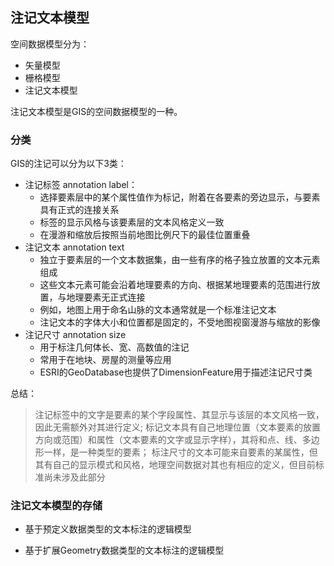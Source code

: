 ## 注记文本模型

空间数据模型分为：

- 矢量模型
- 栅格模型
- 注记文本模型

注记文本模型是GIS的空间数据模型的一种。

### 分类

GIS的注记可以分为以下3类：

- 注记标签 annotation label：
    - 选择要素层中的某个属性值作为标记，附着在各要素的旁边显示，与要素具有正式的连接关系
    - 标签的显示风格与该要素层的文本风格定义一致
    - 在漫游和缩放后按照当前地图比例尺下的最佳位置重叠
- 注记文本 annotation text
    - 独立于要素层的一个文本数据集，由一些有序的格子独立放置的文本元素组成
    - 这些文本元素可能会沿着地理要素的方向、根据某地理要素的范围进行放置，与地理要素无正式连接
    - 例如，地图上用于命名山脉的文本通常就是一个标准注记文本
    - 注记文本的字体大小和位置都是固定的，不受地图视窗漫游与缩放的影像
- 注记尺寸 annotation size
    - 用于标注几何体长、宽、高数值的注记
    - 常用于在地块、房屋的测量等应用
    - ESRI的GeoDatabase也提供了DimensionFeature用于描述注记尺寸类

总结：

> 注记标签中的文字是要素的某个字段属性、其显示与该层的本文风格一致，因此无需额外对其进行定义;
标记文本具有自己地理位置（文本要素的放置方向或范围）和属性（文本要素的文字或显示字样），其将和点、线、多边形一样，是一种类型的要素；
标注尺寸的文本可能来自要素的某属性，但其有自己的显示模式和风格，地理空间数据对其也有相应的定义，但目前标准尚未涉及此部分

### 注记文本模型的存储

- 基于预定义数据类型的文本标注的逻辑模型

- 基于扩展Geometry数据类型的文本标注的逻辑模型

